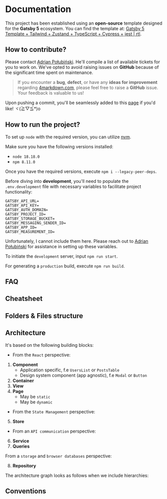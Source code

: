 # Documentation

This project has been established using an **open-source** template designed for the **Gatsby 5** ecosystem. You can find the template at: [Gatsby 5 Template + Tailwind + Zustand + TypeScript + Cypress + jest | rtl](https://github.com/polubis/Gatsby5-Tailwind-TypeScript-Cypress-jest-rtl-template).

## How to contribute?

Please contact [Adrian Połubiński](https://www.linkedin.com/in/adrian-po%C5%82ubi%C5%84ski-281ab2172/). He'll compile a list of available tickets for you to work on. We've opted to avoid raising issues on **GitHub** because of the significant time spent on maintenance.

> If you encounter a **bug**, **defect**, or have any **ideas for improvement** regarding [4markdown.com](https://4markdown.com/), please feel free to raise a **GitHub** issue. Your feedback is valuable to us!

Upon pushing a commit, you'll be seamlessly added to this [page](https://greenonsoftware.com/authors/) if you'd like! ヾ(≧▽≦*)o

## How to run the project?

To set up `node` with the required version, you can utilize [nvm](https://github.com/nvm-sh/nvm).

Make sure you have the following versions installed:

- `node 18.18.0`
- `npm 8.11.0`

Once you have the required versions, execute `npm i --legacy-peer-deps`.

Before diving into **development**, you'll need to populate the `.env.development` file with necessary variables to facilitate project functionality:

```env
GATSBY_API_URL=
GATSBY_API_KEY=
GATSBY_AUTH_DOMAIN=
GATSBY_PROJECT_ID=
GATSBY_STORAGE_BUCKET=
GATSBY_MESSAGING_SENDER_ID=
GATSBY_APP_ID=
GATSBY_MEASUREMENT_ID=
```

Unfortunately, I cannot include them here. Please reach out to [Adrian Połubiński](https://www.linkedin.com/in/adrian-po%C5%82ubi%C5%84ski-281ab2172/) for assistance in setting up these variables.

To initiate the `development` server, input `npm run start`.

For generating a `production` build, execute `npm run build`.

## FAQ

## Cheatsheet

## Folders & Files structure

## Architecture

It's based on the following building blocks:

- From the `React` perspective:

1. **Component**
   - Application specific, f.e `UsersList` or `PostsTable`
   - Design system component (app agnostic), f.e `Modal` or `Button`
2. **Container**
3. **View**
4. **Page**
   - May be `static`
   - May be `dynamic`

- From the `State Management` perspective:

5. **Store**

- From an `API communication` perspective:

6. **Service**
7. **Queries**

From a `storage` and `browser databases` perspective:

8. **Repository**

The architecture graph looks as follows when we include hierarchies:

## Conventions
